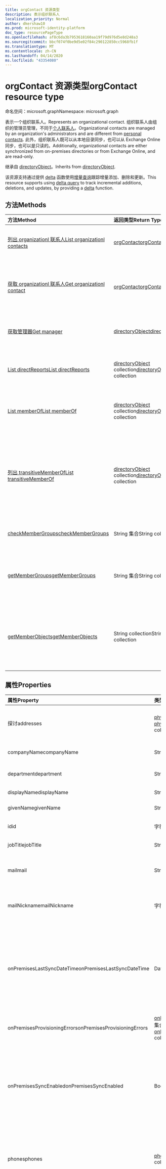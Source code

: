 ```yaml
---
title: orgContact 资源类型
description: 表示组织联系人
localization_priority: Normal
author: dkershaw10
ms.prod: microsoft-identity-platform
doc_type: resourcePageType
ms.openlocfilehash: af8c6da3b7953618160aa19f79d976d5e8d248a3
ms.sourcegitcommit: bbcf074f0be9d5e02f84c290122850cc5968fb1f
ms.translationtype: MT
ms.contentlocale: zh-CN
ms.lasthandoff: 04/14/2020
ms.locfileid: "43354080"
---
```

# <a name="orgcontact-resource-type"></a><span data-ttu-id="3eed7-103">orgContact 资源类型</span><span class="sxs-lookup"><span data-stu-id="3eed7-103">orgContact resource type</span></span>

<span data-ttu-id="3eed7-104">命名空间：microsoft.graph</span><span class="sxs-lookup"><span data-stu-id="3eed7-104">Namespace: microsoft.graph</span></span>

<span data-ttu-id="3eed7-105">表示一个组织联系人。</span><span class="sxs-lookup"><span data-stu-id="3eed7-105">Represents an organizational contact.</span></span> <span data-ttu-id="3eed7-106">组织联系人由组织的管理员管理，不同于[个人联系人](contact.md)。</span><span class="sxs-lookup"><span data-stu-id="3eed7-106">Organizational contacts are managed by an organization's administrators and are different from [personal contacts](contact.md).</span></span> <span data-ttu-id="3eed7-107">此外，组织联系人既可以从本地目录同步，也可以从 Exchange Online 同步，也可以是只读的。</span><span class="sxs-lookup"><span data-stu-id="3eed7-107">Additionally, organizational contacts are either synchronized from on-premises directories or from Exchange Online, and are read-only.</span></span>

<span data-ttu-id="3eed7-108">继承自 [directoryObject](directoryobject.md)。</span><span class="sxs-lookup"><span data-stu-id="3eed7-108">Inherits from [directoryObject](directoryobject.md).</span></span>

<span data-ttu-id="3eed7-109">该资源支持通过提供 [delta](../api/orgcontact-delta.md) 函数使用[增量查询](/graph/delta-query-overview)跟踪增量添加、删除和更新。</span><span class="sxs-lookup"><span data-stu-id="3eed7-109">This resource supports using [delta query](/graph/delta-query-overview) to track incremental additions, deletions, and updates, by providing a [delta](../api/orgcontact-delta.md) function.</span></span>

## <a name="methods"></a><span data-ttu-id="3eed7-110">方法</span><span class="sxs-lookup"><span data-stu-id="3eed7-110">Methods</span></span>

| <span data-ttu-id="3eed7-111">方法</span><span class="sxs-lookup"><span data-stu-id="3eed7-111">Method</span></span>           | <span data-ttu-id="3eed7-112">返回类型</span><span class="sxs-lookup"><span data-stu-id="3eed7-112">Return Type</span></span>    |<span data-ttu-id="3eed7-113">说明</span><span class="sxs-lookup"><span data-stu-id="3eed7-113">Description</span></span>|
|:---------------|:--------|:----------|
|[<span data-ttu-id="3eed7-114">列出 organizationl 联系人</span><span class="sxs-lookup"><span data-stu-id="3eed7-114">List organizationl contacts</span></span>](../api/orgcontact-list.md) | [<span data-ttu-id="3eed7-115">orgContact</span><span class="sxs-lookup"><span data-stu-id="3eed7-115">orgContact</span></span>](orgcontact.md) |<span data-ttu-id="3eed7-116">列出组织联系人的属性。</span><span class="sxs-lookup"><span data-stu-id="3eed7-116">List properties of organizational contacts.</span></span>|
|[<span data-ttu-id="3eed7-117">获取 organizationl 联系人</span><span class="sxs-lookup"><span data-stu-id="3eed7-117">Get organizationl contact</span></span>](../api/orgcontact-get.md) | [<span data-ttu-id="3eed7-118">orgContact</span><span class="sxs-lookup"><span data-stu-id="3eed7-118">orgContact</span></span>](orgcontact.md) |<span data-ttu-id="3eed7-119">读取组织联系人的属性和关系。</span><span class="sxs-lookup"><span data-stu-id="3eed7-119">Read properties and relationships of an organizational contact.</span></span>|
|[<span data-ttu-id="3eed7-120">获取管理器</span><span class="sxs-lookup"><span data-stu-id="3eed7-120">Get manager</span></span>](../api/orgcontact-get-manager.md) |[<span data-ttu-id="3eed7-121">directoryObject</span><span class="sxs-lookup"><span data-stu-id="3eed7-121">directoryObject</span></span>](directoryobject.md)| <span data-ttu-id="3eed7-122">获取组织联系人的经理。</span><span class="sxs-lookup"><span data-stu-id="3eed7-122">Get the organizational contact's manager.</span></span>|
|[<span data-ttu-id="3eed7-123">List directReports</span><span class="sxs-lookup"><span data-stu-id="3eed7-123">List directReports</span></span>](../api/orgcontact-list-directreports.md) |<span data-ttu-id="3eed7-124">[directoryObject](directoryobject.md) collection</span><span class="sxs-lookup"><span data-stu-id="3eed7-124">[directoryObject](directoryobject.md) collection</span></span>| <span data-ttu-id="3eed7-125">列出组织联系人的直接下属。</span><span class="sxs-lookup"><span data-stu-id="3eed7-125">List the organizational contact's direct reports.</span></span>|
|[<span data-ttu-id="3eed7-126">List memberOf</span><span class="sxs-lookup"><span data-stu-id="3eed7-126">List memberOf</span></span>](../api/orgcontact-list-memberof.md) |<span data-ttu-id="3eed7-127">[directoryObject](directoryobject.md) collection</span><span class="sxs-lookup"><span data-stu-id="3eed7-127">[directoryObject](directoryobject.md) collection</span></span>| <span data-ttu-id="3eed7-128">列出组织联系人所属的组。</span><span class="sxs-lookup"><span data-stu-id="3eed7-128">List the groups an organizational contact is a member of.</span></span>|
|[<span data-ttu-id="3eed7-129">列出 transitiveMemberOf</span><span class="sxs-lookup"><span data-stu-id="3eed7-129">List transitiveMemberOf</span></span>](../api/orgcontact-list-transitivememberof.md) |<span data-ttu-id="3eed7-130">[directoryObject](directoryobject.md) collection</span><span class="sxs-lookup"><span data-stu-id="3eed7-130">[directoryObject](directoryobject.md) collection</span></span>| <span data-ttu-id="3eed7-131">列出组织联系人所属的组，包括组织联系人所嵌套的组。</span><span class="sxs-lookup"><span data-stu-id="3eed7-131">List the groups an organizational contact is a member of, including groups that the organizational contact is nested under.</span></span>|
|[<span data-ttu-id="3eed7-132">checkMemberGroups</span><span class="sxs-lookup"><span data-stu-id="3eed7-132">checkMemberGroups</span></span>](../api/orgcontact-checkmembergroups.md)|<span data-ttu-id="3eed7-133">String 集合</span><span class="sxs-lookup"><span data-stu-id="3eed7-133">String collection</span></span>| <span data-ttu-id="3eed7-134">检查组成员身份。</span><span class="sxs-lookup"><span data-stu-id="3eed7-134">Check for group membership.</span></span> |
|[<span data-ttu-id="3eed7-135">getMemberGroups</span><span class="sxs-lookup"><span data-stu-id="3eed7-135">getMemberGroups</span></span>](../api/orgcontact-getmembergroups.md)|<span data-ttu-id="3eed7-136">String 集合</span><span class="sxs-lookup"><span data-stu-id="3eed7-136">String collection</span></span>| <span data-ttu-id="3eed7-137">返回指定的组织联系人所属的所有组。</span><span class="sxs-lookup"><span data-stu-id="3eed7-137">Return all the groups that the specified organizational contact is a member of.</span></span> |
|[<span data-ttu-id="3eed7-138">getMemberObjects</span><span class="sxs-lookup"><span data-stu-id="3eed7-138">getMemberObjects</span></span>](../api/orgcontact-getmemberobjects.md)|<span data-ttu-id="3eed7-139">String collection</span><span class="sxs-lookup"><span data-stu-id="3eed7-139">String collection</span></span>| <span data-ttu-id="3eed7-140">返回组织联系人所属的 directoryObjects 的列表。</span><span class="sxs-lookup"><span data-stu-id="3eed7-140">Returns a list of directoryObjects the organizational contact is a member of.</span></span> |

## <a name="properties"></a><span data-ttu-id="3eed7-141">属性</span><span class="sxs-lookup"><span data-stu-id="3eed7-141">Properties</span></span>

| <span data-ttu-id="3eed7-142">属性</span><span class="sxs-lookup"><span data-stu-id="3eed7-142">Property</span></span>     | <span data-ttu-id="3eed7-143">类型</span><span class="sxs-lookup"><span data-stu-id="3eed7-143">Type</span></span>   |<span data-ttu-id="3eed7-144">说明</span><span class="sxs-lookup"><span data-stu-id="3eed7-144">Description</span></span>|
|:---------------|:--------|:----------|
| <span data-ttu-id="3eed7-145">探讨</span><span class="sxs-lookup"><span data-stu-id="3eed7-145">addresses</span></span>                    | <span data-ttu-id="3eed7-146">[physicalOfficeAddress](physicalofficeaddress.md)集合</span><span class="sxs-lookup"><span data-stu-id="3eed7-146">[physicalOfficeAddress](physicalofficeaddress.md) collection</span></span>           | <span data-ttu-id="3eed7-147">此组织联系人的邮政地址。</span><span class="sxs-lookup"><span data-stu-id="3eed7-147">Postal addresses for this organizational contact.</span></span> <span data-ttu-id="3eed7-148">目前，一个联系人只能有一个实际地址。</span><span class="sxs-lookup"><span data-stu-id="3eed7-148">For now a contact can only have one physical address.</span></span> |
| <span data-ttu-id="3eed7-149">companyName</span><span class="sxs-lookup"><span data-stu-id="3eed7-149">companyName</span></span>                  | <span data-ttu-id="3eed7-150">String</span><span class="sxs-lookup"><span data-stu-id="3eed7-150">String</span></span>                                                    | <span data-ttu-id="3eed7-151">此组织联系人所属的公司的名称。</span><span class="sxs-lookup"><span data-stu-id="3eed7-151">Name of the company that this organizational contact belong to.</span></span>                                                                                                                                                                                                                                                                                                                 |
| <span data-ttu-id="3eed7-152">department</span><span class="sxs-lookup"><span data-stu-id="3eed7-152">department</span></span>                   | <span data-ttu-id="3eed7-153">String</span><span class="sxs-lookup"><span data-stu-id="3eed7-153">String</span></span>                                                     | <span data-ttu-id="3eed7-154">联系人工作所在的部门的名称。</span><span class="sxs-lookup"><span data-stu-id="3eed7-154">The name for the department in which the contact works.</span></span>                                                                                                                                                                                                                                                                                                                                |
| <span data-ttu-id="3eed7-155">displayName</span><span class="sxs-lookup"><span data-stu-id="3eed7-155">displayName</span></span>                  | <span data-ttu-id="3eed7-156">String</span><span class="sxs-lookup"><span data-stu-id="3eed7-156">String</span></span>                                                     | <span data-ttu-id="3eed7-157">此组织联系人的显示名称。</span><span class="sxs-lookup"><span data-stu-id="3eed7-157">Display name for this organizational contact.</span></span>                                                                                                                                                                                                                                                                                                                                   |
| <span data-ttu-id="3eed7-158">givenName</span><span class="sxs-lookup"><span data-stu-id="3eed7-158">givenName</span></span>                    | <span data-ttu-id="3eed7-159">String</span><span class="sxs-lookup"><span data-stu-id="3eed7-159">String</span></span>                                                     | <span data-ttu-id="3eed7-160">此组织联系人的名字。</span><span class="sxs-lookup"><span data-stu-id="3eed7-160">First name for this organizational contact.</span></span>                                                                                                                                                                                                                                                                                                                                     |
| <span data-ttu-id="3eed7-161">id</span><span class="sxs-lookup"><span data-stu-id="3eed7-161">id</span></span>                           | <span data-ttu-id="3eed7-162">字符串</span><span class="sxs-lookup"><span data-stu-id="3eed7-162">String</span></span>                                                     | <span data-ttu-id="3eed7-163">此组织联系人的唯一标识符。</span><span class="sxs-lookup"><span data-stu-id="3eed7-163">Unique identifier for this organizational contact.</span></span>                                                                                                                                                                                                                                                                                                                             |
| <span data-ttu-id="3eed7-164">jobTitle</span><span class="sxs-lookup"><span data-stu-id="3eed7-164">jobTitle</span></span>                     | <span data-ttu-id="3eed7-165">String</span><span class="sxs-lookup"><span data-stu-id="3eed7-165">String</span></span>                                                     | <span data-ttu-id="3eed7-166">此组织联系人的职务。</span><span class="sxs-lookup"><span data-stu-id="3eed7-166">Job title for this organizational contact.</span></span>                                                                                                                                                                                                                                                                                                                                      |
|<span data-ttu-id="3eed7-167">mail</span><span class="sxs-lookup"><span data-stu-id="3eed7-167">mail</span></span>|<span data-ttu-id="3eed7-168">String</span><span class="sxs-lookup"><span data-stu-id="3eed7-168">String</span></span>| <span data-ttu-id="3eed7-169">联系人的 SMTP 地址，例如，"jeff@contoso.onmicrosoft.com"。</span><span class="sxs-lookup"><span data-stu-id="3eed7-169">The SMTP address for the contact, for example, "jeff@contoso.onmicrosoft.com".</span></span> |
| <span data-ttu-id="3eed7-170">mailNickname</span><span class="sxs-lookup"><span data-stu-id="3eed7-170">mailNickname</span></span>                 | <span data-ttu-id="3eed7-171">字符串</span><span class="sxs-lookup"><span data-stu-id="3eed7-171">String</span></span>                                                     | <span data-ttu-id="3eed7-172">此组织联系人的电子邮件别名（电子邮件地址的部分预挂起的 "@" 符号）。</span><span class="sxs-lookup"><span data-stu-id="3eed7-172">Email alias (portion of email address pre-pending the @ symbol) for this organizational contact.</span></span>                                                                                                                                                                                                                                                                                |
| <span data-ttu-id="3eed7-173">onPremisesLastSyncDateTime</span><span class="sxs-lookup"><span data-stu-id="3eed7-173">onPremisesLastSyncDateTime</span></span>   | <span data-ttu-id="3eed7-174">DateTimeOffset</span><span class="sxs-lookup"><span data-stu-id="3eed7-174">DateTimeOffset</span></span>                                             | <span data-ttu-id="3eed7-175">上次从本地 AD 同步此组织联系人的日期和时间。</span><span class="sxs-lookup"><span data-stu-id="3eed7-175">Date and time when this organizational contact was last synchronized from on-premises AD.</span></span> <span data-ttu-id="3eed7-176">此日期和时间信息使用 ISO 8601 格式，并且始终采用 UTC 时间。</span><span class="sxs-lookup"><span data-stu-id="3eed7-176">This date and time information uses ISO 8601 format and is always in UTC time.</span></span> <span data-ttu-id="3eed7-177">例如，2014 年 1 月 1 日午夜 (UTC) 如下所示：“2014-01-01T00:00:00Z”。</span><span class="sxs-lookup"><span data-stu-id="3eed7-177">For example, midnight UTC on Jan 1, 2014 would look like this: '2014-01-01T00:00:00Z'.</span></span>   |
| <span data-ttu-id="3eed7-178">onPremisesProvisioningErrors</span><span class="sxs-lookup"><span data-stu-id="3eed7-178">onPremisesProvisioningErrors</span></span> |<span data-ttu-id="3eed7-179">[onPremisesProvisioningError](onpremisesprovisioningerror.md) 集合</span><span class="sxs-lookup"><span data-stu-id="3eed7-179">[onPremisesProvisioningError](onpremisesprovisioningerror.md) collection</span></span>       | <span data-ttu-id="3eed7-180">此组织联系人的任何同步设置错误列表。</span><span class="sxs-lookup"><span data-stu-id="3eed7-180">List of any synchronization provisioning errors for this organizational contact.</span></span>                                                                                                                                                                                                                                                                                                |
|<span data-ttu-id="3eed7-181">onPremisesSyncEnabled</span><span class="sxs-lookup"><span data-stu-id="3eed7-181">onPremisesSyncEnabled</span></span>|<span data-ttu-id="3eed7-182">Boolean</span><span class="sxs-lookup"><span data-stu-id="3eed7-182">Boolean</span></span>|<span data-ttu-id="3eed7-183">如果此对象从本地目录同步，**则为 true** ; 否则为 false。**假**如果此对象最初是从本地目录同步，但不再同步，并且现在在 Exchange 中的 mastered;如果从未从本地目录同步此对象（默认），则**为 null** 。</span><span class="sxs-lookup"><span data-stu-id="3eed7-183">**true** if this object is synced from an on-premises directory; **false** if this object was originally synced from an on-premises directory but is no longer synced and now mastered in Exchange; **null** if this object has never been synced from an on-premises directory (default).</span></span>|
| <span data-ttu-id="3eed7-184">phones</span><span class="sxs-lookup"><span data-stu-id="3eed7-184">phones</span></span>                       | <span data-ttu-id="3eed7-185">[phone](phone.md) collection</span><span class="sxs-lookup"><span data-stu-id="3eed7-185">[phone](phone.md) collection</span></span>                            | <span data-ttu-id="3eed7-186">此组织联系人的电话列表。</span><span class="sxs-lookup"><span data-stu-id="3eed7-186">List of phones for this organizational contact.</span></span> <span data-ttu-id="3eed7-187">电话类型可以是移动、商业和 businessFax。</span><span class="sxs-lookup"><span data-stu-id="3eed7-187">Phone types can be mobile, business, and businessFax.</span></span> <span data-ttu-id="3eed7-188">集合中仅有一种类型可以存在。</span><span class="sxs-lookup"><span data-stu-id="3eed7-188">Only one of each type can ever be present in the collection.</span></span>                                                                                                                       |
| <span data-ttu-id="3eed7-189">proxyAddresses</span><span class="sxs-lookup"><span data-stu-id="3eed7-189">proxyAddresses</span></span>               | <span data-ttu-id="3eed7-190">String 集合</span><span class="sxs-lookup"><span data-stu-id="3eed7-190">String collection</span></span>                                         | <span data-ttu-id="3eed7-191">例如： "SMTP： bob@contoso.com"、"SMTP： bob@sales.contoso.com"。</span><span class="sxs-lookup"><span data-stu-id="3eed7-191">For example: "SMTP: bob@contoso.com", "smtp: bob@sales.contoso.com".</span></span> <span data-ttu-id="3eed7-192">需要多值属性筛选器表达式的 **any** 运算符。</span><span class="sxs-lookup"><span data-stu-id="3eed7-192">The **any** operator is required for filter expressions on multi-valued properties.</span></span> <span data-ttu-id="3eed7-193">支持\$筛选器。</span><span class="sxs-lookup"><span data-stu-id="3eed7-193">Supports \$filter.</span></span>                                                                                                                                                                               |
| <span data-ttu-id="3eed7-194">surname</span><span class="sxs-lookup"><span data-stu-id="3eed7-194">surname</span></span>                      | <span data-ttu-id="3eed7-195">String</span><span class="sxs-lookup"><span data-stu-id="3eed7-195">String</span></span>                                                     | <span data-ttu-id="3eed7-196">此组织联系人的姓氏。</span><span class="sxs-lookup"><span data-stu-id="3eed7-196">Last name for this organizational contact.</span></span>                          |

## <a name="relationships"></a><span data-ttu-id="3eed7-197">关系</span><span class="sxs-lookup"><span data-stu-id="3eed7-197">Relationships</span></span>

| <span data-ttu-id="3eed7-198">关系</span><span class="sxs-lookup"><span data-stu-id="3eed7-198">Relationship</span></span> | <span data-ttu-id="3eed7-199">类型</span><span class="sxs-lookup"><span data-stu-id="3eed7-199">Type</span></span>   |<span data-ttu-id="3eed7-200">说明</span><span class="sxs-lookup"><span data-stu-id="3eed7-200">Description</span></span>|
|:---------------|:--------|:----------|
|<span data-ttu-id="3eed7-201">directReports</span><span class="sxs-lookup"><span data-stu-id="3eed7-201">directReports</span></span>|<span data-ttu-id="3eed7-202">[directoryObject](directoryobject.md) collection</span><span class="sxs-lookup"><span data-stu-id="3eed7-202">[directoryObject](directoryobject.md) collection</span></span>| <span data-ttu-id="3eed7-203">联系人的直接下属。</span><span class="sxs-lookup"><span data-stu-id="3eed7-203">The contact's direct reports.</span></span> <span data-ttu-id="3eed7-204">（其 "经理" 属性设置为 "联系人" 的用户和联系人。） 只读。</span><span class="sxs-lookup"><span data-stu-id="3eed7-204">(The users and contacts that have their manager property set to this contact.)  Read-only.</span></span> <span data-ttu-id="3eed7-205">可为 Null。</span><span class="sxs-lookup"><span data-stu-id="3eed7-205">Nullable.</span></span>|
|<span data-ttu-id="3eed7-206">manager</span><span class="sxs-lookup"><span data-stu-id="3eed7-206">manager</span></span>|[<span data-ttu-id="3eed7-207">directoryObject</span><span class="sxs-lookup"><span data-stu-id="3eed7-207">directoryObject</span></span>](directoryobject.md)| <span data-ttu-id="3eed7-208">作为此联系人的经理的用户或联系人。</span><span class="sxs-lookup"><span data-stu-id="3eed7-208">The user or contact that is this contact's manager.</span></span> <span data-ttu-id="3eed7-209">只读。</span><span class="sxs-lookup"><span data-stu-id="3eed7-209">Read-only.</span></span>|
|<span data-ttu-id="3eed7-210">memberOf</span><span class="sxs-lookup"><span data-stu-id="3eed7-210">memberOf</span></span>|<span data-ttu-id="3eed7-211">[directoryObject](directoryobject.md) collection</span><span class="sxs-lookup"><span data-stu-id="3eed7-211">[directoryObject](directoryobject.md) collection</span></span>| <span data-ttu-id="3eed7-212">此联系人所属的组。</span><span class="sxs-lookup"><span data-stu-id="3eed7-212">Groups that this contact is a member of.</span></span> <span data-ttu-id="3eed7-213">只读。</span><span class="sxs-lookup"><span data-stu-id="3eed7-213">Read-only.</span></span> <span data-ttu-id="3eed7-214">可为 Null。</span><span class="sxs-lookup"><span data-stu-id="3eed7-214">Nullable.</span></span>|
|<span data-ttu-id="3eed7-215">transitiveMemberOf</span><span class="sxs-lookup"><span data-stu-id="3eed7-215">transitiveMemberOf</span></span>|<span data-ttu-id="3eed7-216">[directoryObject](directoryobject.md) collection</span><span class="sxs-lookup"><span data-stu-id="3eed7-216">[directoryObject](directoryobject.md) collection</span></span>| <span data-ttu-id="3eed7-217">此联系人所属的组，包括将联系人嵌套在其下的组。</span><span class="sxs-lookup"><span data-stu-id="3eed7-217">Groups that this contact is a member of, including groups that the contact is nested under.</span></span>|<span data-ttu-id="3eed7-218">.</span><span class="sxs-lookup"><span data-stu-id="3eed7-218">.</span></span> <span data-ttu-id="3eed7-219">只读。</span><span class="sxs-lookup"><span data-stu-id="3eed7-219">Read-only.</span></span> <span data-ttu-id="3eed7-220">可为 Null。</span><span class="sxs-lookup"><span data-stu-id="3eed7-220">Nullable.</span></span>|

## <a name="json-representation"></a><span data-ttu-id="3eed7-221">JSON 表示形式</span><span class="sxs-lookup"><span data-stu-id="3eed7-221">JSON representation</span></span>

<span data-ttu-id="3eed7-222">下面是资源的 JSON 表示形式。</span><span class="sxs-lookup"><span data-stu-id="3eed7-222">Here is a JSON representation of the resource</span></span>

<!-- {
  "blockType": "resource",
  "optionalProperties": [
    "directReports",
    "manager",
    "memberOf"
  ],
  "keyProperty": "id",
  "baseType":"microsoft.graph.entity",  
  "@odata.type": "microsoft.graph.orgcontact"
}-->

```json
{
  "addresses": [{"@odata.type": "microsoft.graph.physicalOfficeAddress"}],
  "companyName": "string",
  "department": "string",
  "displayName": "string",
  "givenName": "string",
  "id": "string (identifier)",
  "jobTitle": "string",
  "mail": "string",
  "mailNickname": "string",
  "onPremisesLastSyncDateTime": "string (timestamp)",
  "onPremisesProvisioningErrors": [{"@odata.type": "microsoft.graph.onPremisesProvisioningError"}],
  "onPremisesSyncEnabled": true,
  "phones": [{"@odata.type": "microsoft.graph.phone"}],
  "proxyAddresses": ["string"],
  "surname": "string"
}
```

<!-- uuid: 8fcb5dbc-d5aa-4681-8e31-b001d5168d79
2015-10-25 14:57:30 UTC -->
<!--
{
  "type": "#page.annotation",
  "description": "orgContact resource",
  "keywords": "",
  "section": "documentation",
  "tocPath": "",
  "suppressions": []
}
-->
